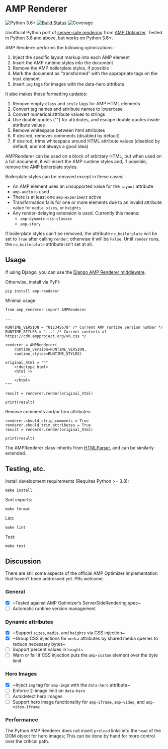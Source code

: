 # AMP Renderer

![Python 3.6+](https://img.shields.io/badge/python-3.6%2B-blue) [![Build Status](https://travis-ci.com/chasefinch/amp-renderer.svg?branch=main)](https://travis-ci.com/chasefinch/amp-renderer) ![Coverage](https://img.shields.io/badge/coverage-90%25-brightgreen)

Unofficial Python port of [server-side rendering](https://amp.dev/documentation/guides-and-tutorials/optimize-and-measure/amp-optimizer-guide/explainer/?format=websites) from [AMP Optimizer](https://github.com/ampproject/amp-toolbox/tree/main/packages/optimizer). Tested in Python 3.8 and above, but works on Python 3.6+.

AMP Renderer performs the following optimizations:
1. Inject the specific layout markup into each AMP element
2. Insert the AMP runtime styles into the document
3. Remove the AMP boilerplate styles, if possible
4. Mark the document as “transformed” with the appropriate tags on the `html` element
5. Insert `img` tags for images with the data-hero attribute

It also makes these formatting updates:
1. Remove empty `class` and `style` tags for AMP HTML elements
2. Convert tag names and attribute names to lowercase
3. Convert numerical attribute values to strings
4. Use double quotes ("") for attributes, and escape double quotes inside attribute values
5. Remove whitespace between html attributes
6. If desired, removes comments (disabled by default)
7. If desired, trims whitespace around HTML attribute values (disabled by default, and not always a good idea)

AMPRenderer can be used on a block of arbitrary HTML, but when used on a full document, it will insert the AMP runtime styles and, if possible, remove the AMP boilerplate styles.

Boilerplate styles can be removed except in these cases:
- An AMP element uses an unsupported value for the `layout` attribute
- `amp-audio` is used
- There is at least one `amp-experiment` active
- Transformation fails for one or more elements due to an invalid attribute value for `media`, `sizes`, or `heights`
- Any render-delaying extension is used. Currently this means:
  - `amp-dynamic-css-classes`
  - `amp-story`

If boilerplate styles can’t be removed, the attribute `no_boilerplate` will be set to `True` after calling `render`; otherwise it will be `False`. Until `render` runs, the `no_boilerplate` attribute isn’t set at all.

## Usage

If using Django, you can use the [Django AMP Renderer middleware](https://github.com/chasefinch/django-amp-renderer).

Otherwise, install via PyPI:

	pip install amp-renderer

Minimal usage:

	from amp_renderer import AMPRenderer

	...

	RUNTIME_VERSION = "012345678" /* Current AMP runtime version number */
	RUNTIME_STYLES = "..." /* Current contents of https://cdn.ampproject.org/v0.css */

	renderer = AMPRenderer(
		runtime_version=RUNTIME_VERSION,
		runtime_styles=RUNTIME_STYLES)

	original_html = """
	    <!doctype html>
	    <html ⚡>
	      ...
	    </html>
	"""

	result = renderer.render(original_html)

	print(result)


Remove comments and/or trim attributes:

	renderer.should_strip_comments = True
	renderer.should_trim_attributes = True
	result = renderer.render(original_html)

	print(result)


The AMPRenderer class inherits from [HTMLParser](https://docs.python.org/3/library/html.parser.html), and can be similarly extended.

## Testing, etc.

Install development requirements (Requires Python >= 3.8):

	make install

Sort imports:

	make format

Lint:

	make lint

Test:

	make test

## Discussion

There are still some aspects of the official AMP Optimizer implementation that haven’t been addressed yet. PRs welcome.

### General
- [x] ~Tested against AMP Optimizer’s ServerSideRendering spec~
- [ ] Automatic runtime version management

### Dynamic attributes
- [x] ~Support `sizes`, `media`, and `heights` via CSS injection~
- [x] ~Group CSS injections for `media` attributes by shared media queries to reduce necessary bytes~
- [ ] Support percent values in `heights`
- [ ] Warn or fail if CSS injection puts the `amp-custom` element over the byte limit

### Hero Images
- [x] ~Inject `img` tag for `amp-img`s with the `data-hero` attribute~
- [ ] Enforce 2-image limit on `data-hero`
- [ ] Autodetect hero images
- [ ] Support hero image functionality for `amp-iframe`, `amp-video`, and `amp-video-iframe`

### Performance

The Python AMP Renderer does not insert `preload` links into the `head` of the DOM object for hero images; This can be done by hand for more control over the critical path.

<!--

Since AMPRenderer adds the `amp-runtime` styles to the document, you can also use the [AMP Module Build](https://amp.dev/documentation/guides-and-tutorials/optimize-and-measure/amp-optimizer-guide/explainer/?format=websites#amp-module-build-(coming-soon)) by hand. To take advantage of this, rewrite the import scripts such that imports like this:

	<script async src="https://cdn.ampproject.org/v0.js"></script>

...become 2-part imports based on [Javascript Modules](https://v8.dev/features/modules#browser), like this:

	<script type="module" async src="https://cdn.ampproject.org/v0.mjs"></script>
	<script nomodule async src="https://cdn.ampproject.org/v0.js"></script>

-->
